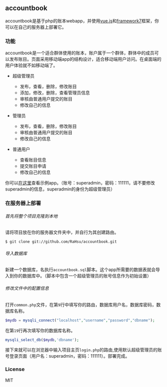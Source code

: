 ## accountbook

accountbook是基于php的账本webapp，并使用[vue.js](https://cn.vuejs.org/)和[framework7](http://framework7.taobao.org/)框架，你可以在自己的服务器上部署它。

### 功能
accountbook是一个适合群体使用的账本，账户属于一个群体，群体中的成员可以发布账目。页面采用移动端app的结构设计，适合移动端用户访问。在桌面端的用户体验就不如移动端了。

- 超级管理员
    - 发布，查看，删除，修改账目
    - 添加，修改，删除，查看管理员信息
    - 审核由普通用户提交的账目
    - 修改自己的信息

- 管理员
    - 发布，查看，删除，修改账目
    - 审核由普通用户提交的账目
    - 修改自己的信息

- 普通用户
    - 查看账目信息
    - 提交账目申请
    - 修改自己的信息

你可以[在这里](http://123.207.226.113/accountbook/login.html)查看示例app。（账号：superadmin，密码：111111，请不要修改superadmin的信息，superadmin的身份为超级管理员）

### 在服务器上部署
###### 首先将整个项目克隆到本地
请将项目放在你的服务器文件夹中，并自行为其创建路由。
```
$ git clone git://github.com/RaHsu/accountbook.git
```

###### 导入数据库
新建一个数据库，名执行`accountbook.sql`脚本。这个app所需要的数据表就会导入到你的数据库中。（脚本中包含一个超级管理员的账号信息作为初始设置）

###### 修改文件中的配置信息
打开`common.php`文件，在第`9`行中填写你的路由，数据库用户名，数据库密码，数据库名称。
```php
$mydb = mysqli_connect("localhost","username","password","dbname");
```
在第`19`行再次填写你的数据库名称。
```php
mysqli_select_db($mydb,'dbname');
```

接下来就可以在浏览器中输入项目主页`login.php`的路由,使用默认超级管理员的账号登录页面（用户名：superadmin，密码：111111）。部署完成。

### License
MIT
